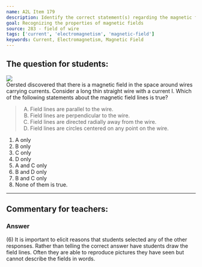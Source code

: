 ```yaml
---
name: A2L Item 179
description: Identify the correct statement(s) regarding the magnetic field of a current carrying wire.
goal: Recognizing the properties of magnetic fields
source: 283 - field of wire
tags: ['current', 'electromagnetism', 'magnetic-field']
keywords: Current, Electromagnetism, Magnetic Field
---
```


## The question for students:

<div class="img-right"><img src="/files/Item179_fig1.gif"
/></div>Oersted discovered that there is a magnetic field in the space
around wires carrying currents.  Consider a long thin straight wire with
a current I.  Which of the following statements about the magnetic field
lines is true?

<blockquote> <ol type="A"> <li>Field lines are parallel to the
wire.</li> <li>Field lines are perpendicular to the wire.</li> <li>Field
lines are directed radially away from the wire.</li> <li>Field lines are
circles centered on any point on the wire.</li> </ol> </blockquote>

1. A only
2. B only
3. C only
4. D only
5. A and C only
6. B and D only
7. B and C only
8. None of them is true.


<hr/>

## Commentary for teachers:

### Answer 

(6) It is important to elicit reasons that students selected any
of the other responses. Rather than telling the correct answer have
students draw the field lines. Often they are able to reproduce pictures
they have seen but cannot describe the fields in words.
